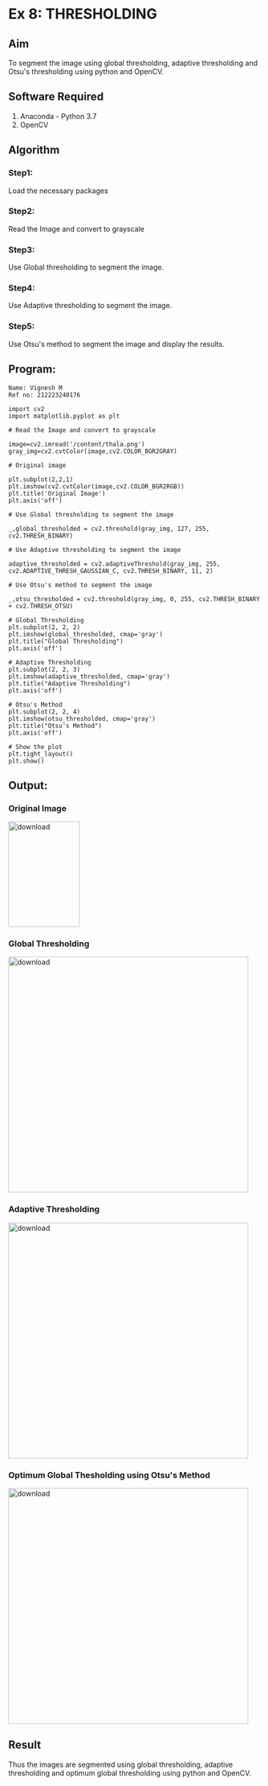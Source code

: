 # Ex 8: THRESHOLDING
## Aim
To segment the image using global thresholding, adaptive thresholding and Otsu's thresholding using python and OpenCV.

## Software Required
1. Anaconda - Python 3.7
2. OpenCV

## Algorithm

### Step1:
Load the necessary packages

### Step2:
Read the Image and convert to grayscale

### Step3:
Use Global thresholding to segment the image.

### Step4:
Use Adaptive thresholding to segment the image.

### Step5:
Use Otsu's method to segment the image and display the results.

## Program:
```
Name: Vignesh M
Ref no: 212223240176

import cv2
import matplotlib.pyplot as plt

# Read the Image and convert to grayscale

image=cv2.imread('/content/thala.png')
gray_img=cv2.cvtColor(image,cv2.COLOR_BGR2GRAY)

# Original image

plt.subplot(2,2,1)
plt.imshow(cv2.cvtColor(image,cv2.COLOR_BGR2RGB))
plt.title('Original Image')
plt.axis('off')

# Use Global thresholding to segment the image

_,global_thresholded = cv2.threshold(gray_img, 127, 255, cv2.THRESH_BINARY)

# Use Adaptive thresholding to segment the image

adaptive_thresholded = cv2.adaptiveThreshold(gray_img, 255, cv2.ADAPTIVE_THRESH_GAUSSIAN_C, cv2.THRESH_BINARY, 11, 2)

# Use Otsu's method to segment the image 

_,otsu_thresholded = cv2.threshold(gray_img, 0, 255, cv2.THRESH_BINARY + cv2.THRESH_OTSU)

# Global Thresholding
plt.subplot(2, 2, 2)
plt.imshow(global_thresholded, cmap='gray')
plt.title("Global Thresholding")
plt.axis('off')

# Adaptive Thresholding
plt.subplot(2, 2, 3)
plt.imshow(adaptive_thresholded, cmap='gray')
plt.title("Adaptive Thresholding")
plt.axis('off')

# Otsu's Method
plt.subplot(2, 2, 4)
plt.imshow(otsu_thresholded, cmap='gray')
plt.title("Otsu's Method")
plt.axis('off')

# Show the plot
plt.tight_layout()
plt.show()
```

## Output:

### Original Image
<img width="142" height="210" alt="download" src="https://github.com/user-attachments/assets/4ad881e1-40a2-4603-9f8e-d445bdbe27b7" />


### Global Thresholding
<img width="478" height="469" alt="download" src="https://github.com/user-attachments/assets/e676a5bb-3e0c-4a9a-99a0-52f565c0fb16" />


### Adaptive Thresholding
<img width="478" height="469" alt="download" src="https://github.com/user-attachments/assets/12696ec3-c9f4-4068-95c1-a12c078c12ea" />


### Optimum Global Thesholding using Otsu's Method
<img width="478" height="469" alt="download" src="https://github.com/user-attachments/assets/f47a8943-4804-485e-bef0-2df30cb6f272" />



## Result
Thus the images are segmented using global thresholding, adaptive thresholding and optimum global thresholding using python and OpenCV.
